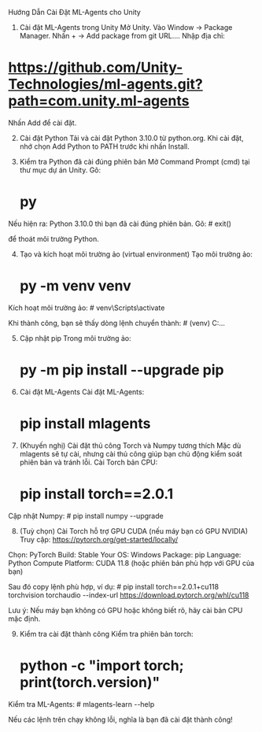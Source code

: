 Hướng Dẫn Cài Đặt ML-Agents cho Unity
1. Cài đặt ML-Agents trong Unity
Mở Unity.
Vào Window → Package Manager.
Nhấn + → Add package from git URL....
Nhập địa chỉ:
# https://github.com/Unity-Technologies/ml-agents.git?path=com.unity.ml-agents

Nhấn Add để cài đặt.

2. Cài đặt Python
Tải và cài đặt Python 3.10.0 từ python.org.
Khi cài đặt, nhớ chọn Add Python to PATH trước khi nhấn Install.

3. Kiểm tra Python đã cài đúng phiên bản
Mở Command Prompt (cmd) tại thư mục dự án Unity.
Gõ:
	# py

Nếu hiện ra: Python 3.10.0 thì bạn đã cài đúng phiên bản.
Gõ:
	# exit()
 
để thoát môi trường Python.

4. Tạo và kích hoạt môi trường ảo (virtual environment)
Tạo môi trường ảo:
	# py -m venv venv

Kích hoạt môi trường ảo:
	# venv\Scripts\activate
 
Khi thành công, bạn sẽ thấy dòng lệnh chuyển thành:
	# (venv) C:\...
 

5. Cập nhật pip
Trong môi trường ảo:
	# py -m pip install --upgrade pip

6. Cài đặt ML-Agents
Cài đặt ML-Agents:
	# pip install mlagents

7. (Khuyến nghị) Cài đặt thủ công Torch và Numpy tương thích
Mặc dù mlagents sẽ tự cài, nhưng cài thủ công giúp bạn chủ động kiểm soát phiên bản và tránh lỗi.
Cài Torch bản CPU:
	# pip install torch==2.0.1

Cập nhật Numpy:
	# pip install numpy --upgrade

8. (Tuỳ chọn) Cài Torch hỗ trợ GPU CUDA (nếu máy bạn có GPU NVIDIA)
Truy cập: https://pytorch.org/get-started/locally/

Chọn:
PyTorch Build: Stable
Your OS: Windows
Package: pip
Language: Python
Compute Platform: CUDA 11.8 (hoặc phiên bản phù hợp với GPU của bạn)

Sau đó copy lệnh phù hợp, ví dụ:
	# pip install torch==2.0.1+cu118 torchvision torchaudio --index-url https://download.pytorch.org/whl/cu118
 
Lưu ý: Nếu máy bạn không có GPU hoặc không biết rõ, hãy cài bản CPU mặc định.

9. Kiểm tra cài đặt thành công
Kiểm tra phiên bản torch:
	# python -c "import torch; print(torch.__version__)"

Kiểm tra ML-Agents:
	# mlagents-learn --help
 
Nếu các lệnh trên chạy không lỗi, nghĩa là bạn đã cài đặt thành công!
